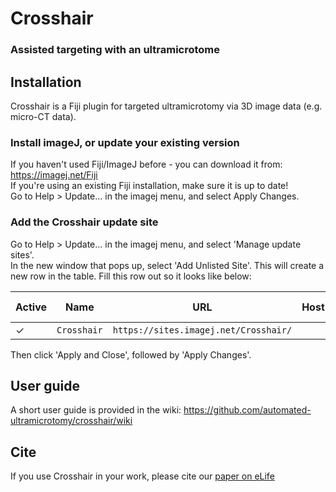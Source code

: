 # Crosshair
### Assisted targeting with an ultramicrotome

## Installation
Crosshair is a Fiji plugin for targeted ultramicrotomy via 3D image data (e.g. micro-CT data).  

### Install imageJ, or update your existing version
If you haven't used Fiji/ImageJ before - you can download it from: https://imagej.net/Fiji  
If you're using an existing Fiji installation, make sure it is up to date!  
Go to Help > Update... in the imagej menu, and select Apply Changes.  

### Add the Crosshair update site
Go to Help > Update... in the imagej menu, and select 'Manage update sites'.  
In the new window that pops up, select 'Add Unlisted Site'. This will create a new row in the table.
Fill this row out so it looks like below:  

| Active | Name          | URL           | Host   | Directory on Host | Description |
| -------| ------------- | ------------- | ------ | ------            | ------      |
| &check;| `Crosshair`   | `https://sites.imagej.net/Crosshair/` | | |

Then click 'Apply and Close', followed by 'Apply Changes'. 

## User guide

A short user guide is provided in the wiki:
https://github.com/automated-ultramicrotomy/crosshair/wiki

## Cite

If you use Crosshair in your work, please cite our [paper on eLife](https://elifesciences.org/articles/80899)
